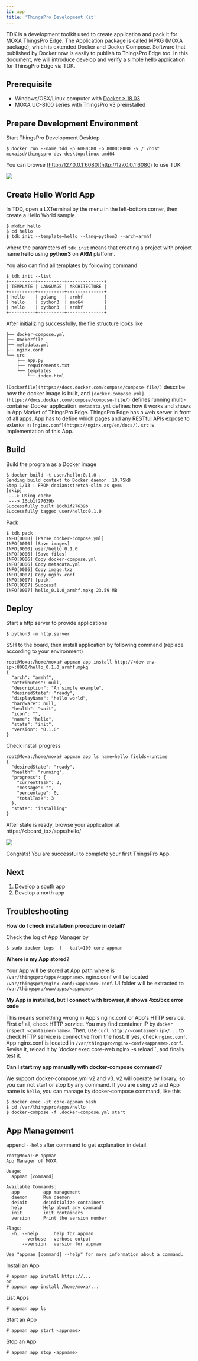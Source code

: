 ```yaml
---
id: app
title: 'ThingsPro Development Kit'
---
```


TDK is a development toolkit used to create application and pack it for MOXA ThingsPro Edge. The Application package is called MPKG (MOXA package), which is extended Docker and Docker Compose. Software that published by Docker now is easily to publish to ThingsPro Edge too. In this document, we will introduce develop and verify a simple hello application for ThinsgPro Edge via TDK.

## Prerequisite

- Windows/OSX/Linux computer with [Docker ≥ 18.03](https://docs.docker.com/install/)
- MOXA UC-8100 series with ThingsPro v3 preinstalled

## Prepare Development Environment

Start ThingsPro Development Desktop

    $ docker run --name tdd -p 6080:80 -p 8000:8000 -v /:/host moxaisd/thingspro-dev-desktop:linux-amd64

You can browse [http://127.0.0.1:6080](http://127.0.0.1:6080) to use TDK

![](Image4-ad5aad52-94e2-415c-a71c-a055a8235cd3.png)

## Create Hello World App

In TDD, open a LXTerminal by the menu in the left-bottom corner, then create a Hello World sample.

    $ mkdir hello
    $ cd hello
    $ tdk init --template=hello --lang=python3 --arch=armhf

where the parameters of `tdk init` means that creating a project with project name **hello** using **python3** on **ARM** platform.

You also can find all templates by following command

    $ tdk init --list
    +----------+----------+--------------+
    | TEMPLATE | LANGUAGE | ARCHITECTURE |
    +----------+----------+--------------+
    | hello    | golang   | armhf        |
    | hello    | python3  | amd64        |
    | hello    | python3  | armhf        |
    +----------+----------+--------------+

After initializing successfully, the file structure looks like

    ├── docker-compose.yml
    ├── Dockerfile
    ├── metadata.yml
    ├── nginx.conf
    └── src
        ├── app.py
        ├── requirements.txt
        └── templates
            └── index.html

`[Dockerfile](https://docs.docker.com/compose/compose-file/)` describe how the docker image is built, and `[docker-compose.yml](https://docs.docker.com/compose/compose-file/)` defines running multi-container Docker application. `metadata.yml` defines how it works and shows in App Market of ThingsPro Edge. ThingsPro Edge has a web server in front of all apps. App has to define which pages and any RESTful APIs expose to exterior in `[nginx.conf](https://nginx.org/en/docs/)`. `src` is implementation of this App.

## Build

Build the program as a Docker image

    $ docker build -t user/hello:0.1.0 .
    Sending build context to Docker daemon  10.75kB
    Step 1/13 : FROM debian:stretch-slim as qemu
    [skip]
     ---> Using cache
     ---> 16cb1f27639b
    Successfully built 16cb1f27639b
    Successfully tagged user/hello:0.1.0

Pack

    $ tdk pack
    INFO[0000] [Parse docker-compose.yml]
    INFO[0000] [Save images]
    INFO[0000] user/hello:0.1.0
    INFO[0006] [Save files]
    INFO[0006] Copy docker-compose.yml
    INFO[0006] Copy metadata.yml
    INFO[0006] Copy image.txz
    INFO[0007] Copy nginx.conf
    INFO[0007] [pack]
    INFO[0007] Success!
    INFO[0007] hello_0.1.0_armhf.mpkg 23.59 MB

## Deploy

Start a http server to provide applications

    $ python3 -m http.server

SSH to the board, then install application by following command (replace **<board-ip>** according to your environment)

    root@Moxa:/home/moxa# appman app install http://<dev-env-ip>:8000/hello_0.1.0_armhf.mpkg
    {
      "arch": "armhf",
      "attributes": null,
      "description": "An simple example",
      "desiredState": "ready",
      "displayName": "hello world",
      "hardware": null,
      "health": "wait",
      "icon": "",
      "name": "hello",
      "state": "init",
      "version": "0.1.0"
    }

Check install progress

    root@Moxa:/home/moxa# appman app ls name=hello fields=runtime
    {
      "desiredState": "ready",
      "health": "running",
      "progress": {
        "currentTask": 3,
        "message": "",
        "percentage": 0,
        "totalTask": 3
      },
      "state": "installing"
    }

After state is ready, browse your application at https://<board_ip>/apps/hello/

![](Image6-0f36fde4-99f1-4a83-a587-f81d38d9af13.png)

Congrats! You are successful to complete your first ThingsPro App.

## Next

1. Develop a south app
2. Develop a north app

## Troubleshooting

**How do I check installation procedure in detail?**

Check the log of App Manager by

    $ sudo docker logs -f --tail=100 core-appman

**Where is my App stored?**

Your App will be stored at App path where is `/var/thingspro/apps/<appname>`. nginx.conf will be located `/var/thingspro/nginx-conf/<appname>.conf`. UI folder will be extracted to `/var/thingspro/www/apps/<appname>`

**My App is installed, but I connect with browser, it shows 4xx/5xx error code**

This means something wrong in App's nginx.conf or App's HTTP service. First of all, check HTTP service. You may find container IP by `docker inspect <container-name>`. Then, use `curl http://<container-ip>/...` to check HTTP service is connective from the host. If yes, check `nginx.conf`. App nginx.conf is located in `/var/thingspro/nginx-conf/<appname>.conf`. Revise it, reload it by `docker exec core-web nginx -s reload``, and finally test it.

**Can I start my app manually with docker-compose command?**

We support docker-compose.yml v2 and v3. v2 will operate by library, so you can not start or stop by any command. If you are using v3 and App name is `hello`, you can manage by docker-compose command, like this

    $ docker exec -it core-appman bash
    $ cd /var/thingspro/apps/hello
    $ docker-compose -f .docker-compose.yml start

## App Management

append `--help` after command to get explanation in detail

    root@Moxa:~# appman
    App Manager of MOXA

    Usage:
      appman [command]

    Available Commands:
      app         app management
      daemon      Run daemon
      deinit      deinitialize containers
      help        Help about any command
      init        init containers
      version     Print the version number

    Flags:
      -h, --help      help for appman
          --verbose   verbose output
          --version   version for appman

    Use "appman [command] --help" for more information about a command.

Install an App

    # appman app install https://...
    or
    # appman app install /home/moxa/...

List Apps

    # appman app ls

Start an App

    # appman app start <appname>

Stop an App

    # appman app stop <appname>
